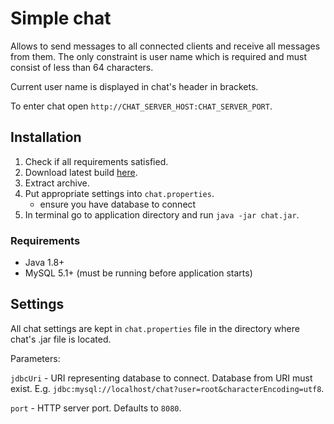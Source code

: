 # Simple chat

Allows to send messages to all connected clients and receive all messages from
them. The only constraint is user name which is required and must consist of 
less than 64 characters.

Current user name is displayed in chat's header in brackets.

To enter chat open `http://CHAT_SERVER_HOST:CHAT_SERVER_PORT`.


## Installation

1. Check if all requirements satisfied.
2. Download latest build [here](https://bitbucket.org/sskorokhodov/extjs.chat/downloads/chat.zip).
3. Extract archive.
4. Put appropriate settings into `chat.properties`.
    - ensure you have database to connect
5. In terminal go to application directory and run `java -jar chat.jar`.


### Requirements

- Java 1.8+
- MySQL 5.1+ (must be running before application starts)


## Settings

All chat settings are kept in `chat.properties` file in the directory where
chat's .jar file is located.

Parameters:

`jdbcUri` - URI representing database to connect. Database from URI must exist.
E.g. `jdbc:mysql://localhost/chat?user=root&characterEncoding=utf8`.

`port` - HTTP server port. Defaults to `8080`.